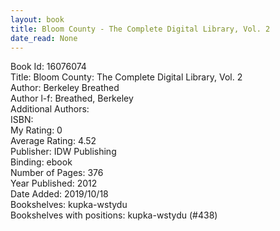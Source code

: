 ```yaml
---
layout: book
title: Bloom County - The Complete Digital Library, Vol. 2
date_read: None
---
```


Book Id: 16076074<br />
Title: Bloom County: The Complete Digital Library, Vol. 2<br />
Author: Berkeley Breathed<br />
Author l-f: Breathed, Berkeley<br />
Additional Authors: <br />
ISBN: <br />
My Rating: 0<br />
Average Rating: 4.52<br />
Publisher: IDW Publishing<br />
Binding: ebook<br />
Number of Pages: 376<br />
Year Published: 2012<br />
Date Added: 2019/10/18<br />
Bookshelves: kupka-wstydu<br />
Bookshelves with positions: kupka-wstydu (#438)<br />

